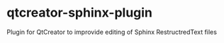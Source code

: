 # qtcreator-sphinx-plugin
Plugin for QtCreator to improvide editing of Sphinx RestructredText files
